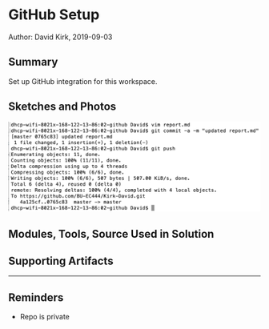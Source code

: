 #  GitHub Setup

Author: David Kirk, 2019-09-03

## Summary
Set up GitHub integration for this workspace.

## Sketches and Photos
![Image](./images/githubscreenshot.png)

## Modules, Tools, Source Used in Solution


## Supporting Artifacts


-----

## Reminders
- Repo is private
